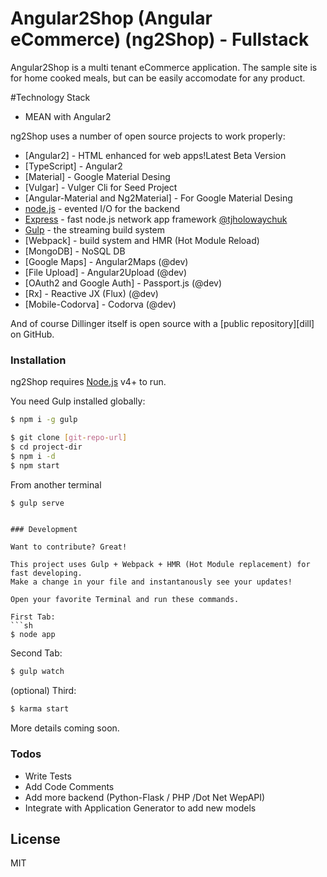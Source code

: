 # Angular2Shop (Angular eCommerce) (ng2Shop) - Fullstack

Angular2Shop is a multi tenant eCommerce application. The sample site is for home cooked meals, but can be easily accomodate for any product.

#Technology Stack
  - MEAN with Angular2

ng2Shop uses a number of open source projects to work properly:
* [Angular2] - HTML enhanced for web apps!Latest Beta Version
* [TypeScript] - Angular2
* [Material] - Google Material Desing  
* [Vulgar] - Vulger Cli for Seed Project
* [Angular-Material and Ng2Material] - For Google Material Desing   
* [node.js] - evented I/O for the backend
* [Express] - fast node.js network app framework [@tjholowaychuk]
* [Gulp] - the streaming build system
* [Webpack] -  build system and HMR (Hot Module Reload)
* [MongoDB] -  NoSQL DB
* [Google Maps] -  Angular2Maps (@dev)
* [File Upload] -  Angular2Upload (@dev)
* [OAuth2 and Google Auth] -  Passport.js (@dev)
* [Rx] -  Reactive JX (Flux) (@dev)
* [Mobile-Codorva] - Codorva   (@dev)







And of course Dillinger itself is open source with a [public repository][dill]
 on GitHub.

### Installation

ng2Shop requires [Node.js](https://nodejs.org/) v4+ to run.

You need Gulp installed globally:

```sh
$ npm i -g gulp
```

```sh
$ git clone [git-repo-url] 
$ cd project-dir
$ npm i -d
$ npm start
```

From another terminal 

```sh
$ gulp serve
```

```

### Development

Want to contribute? Great!

This project uses Gulp + Webpack + HMR (Hot Module replacement) for fast developing.
Make a change in your file and instantanously see your updates!

Open your favorite Terminal and run these commands.

First Tab:
```sh
$ node app
```

Second Tab:
```sh
$ gulp watch
```

(optional) Third:
```sh
$ karma start
```

More details coming soon.

### Todos

 - Write Tests
 - Add Code Comments
 - Add more backend (Python-Flask / PHP /Dot Net WepAPI)
 - Integrate with Application Generator to add new models

License
----

MIT


   [vulgar-cli]: <https://github.com/>
   [proj]: <https://github.com/nawalgupta/angular2shop>
   [git-repo-url]: <https://github.com/nawalgupta/angular2shop.git>
   [john gruber]: <http://daringfireball.net>
   [@thomasfuchs]: <http://twitter.com/thomasfuchs>
   [node.js]: <http://nodejs.org>
   [Twitter Bootstrap]: <http://twitter.github.com/bootstrap/>
   [jQuery]: <http://jquery.com>
   [@tjholowaychuk]: <http://twitter.com/tjholowaychuk>
   [express]: <http://expressjs.com>
   [AngularJS]: <http://angularjs.org>
   [Gulp]: <http://gulpjs.com>
	
   